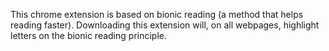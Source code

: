 <script>
    import { Link } from "$lib/components"
</script>

This chrome extension is based on <Link href='https://bionic-reading.com/' target='_blank'>bionic reading</Link> (a method that helps reading faster). Downloading this extension will, on all webpages, highlight letters on the bionic reading principle.